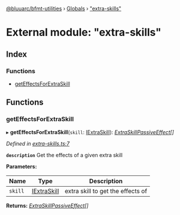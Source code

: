 [@bluuarc/bfmt-utilities](../README.md) › [Globals](../globals.md) › ["extra-skills"](_extra_skills_.md)

# External module: "extra-skills"

## Index

### Functions

* [getEffectsForExtraSkill](_extra_skills_.md#geteffectsforextraskill)

## Functions

###  getEffectsForExtraSkill

▸ **getEffectsForExtraSkill**(`skill`: [IExtraSkill](../interfaces/_datamine_types_.iextraskill.md)): *[ExtraSkillPassiveEffect](_datamine_types_.md#extraskillpassiveeffect)[]*

*Defined in [extra-skills.ts:7](https://github.com/BluuArc/bfmt-utilities/blob/51a3629/src/extra-skills.ts#L7)*

**`description`** Get the effects of a given extra skill

**Parameters:**

Name | Type | Description |
------ | ------ | ------ |
`skill` | [IExtraSkill](../interfaces/_datamine_types_.iextraskill.md) | extra skill to get the effects of  |

**Returns:** *[ExtraSkillPassiveEffect](_datamine_types_.md#extraskillpassiveeffect)[]*
